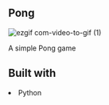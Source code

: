 <h2> Pong </h2>

![ezgif com-video-to-gif (1)](https://user-images.githubusercontent.com/122309255/224517420-8da49acb-6237-492c-95a4-862363291213.gif)

A simple Pong game

<h2> Built with </h2>

<li> Python </li>
